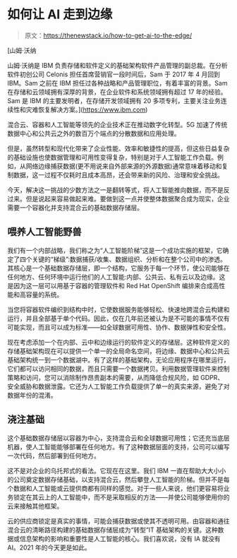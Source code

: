 # 如何让 AI 走到边缘

> 原文：<https://thenewstack.io/how-to-get-ai-to-the-edge/>

[](https://www.ibm.com)

 [山姆·沃纳

山姆·沃纳是 IBM 负责存储和软件定义的基础架构软件产品管理的副总裁。在分析软件初创公司 Celonis 担任首席营销官一段时间后，Sam 于 2017 年 4 月回到 IBM。Sam 之前在 IBM 担任过各种战略和产品管理职位，有着丰富的背景。Sam 在存储和云领域拥有深厚的背景，在企业软件和系统领域拥有超过 17 年的经验。Sam 是 IBM 的主要发明者，在存储开发领域拥有 20 多项专利，主要关注业务连续性和灾难恢复解决方案。](https://www.ibm.com) [](https://www.ibm.com)

混合云、容器和人工智能等领先的企业技术正在推动数字化转型。5G 加速了传统数据中心和公共云之外的数百万个端点的分散数据和应用处理。

但是，虽然转型和现代化带来了企业性能、效率和敏捷性的提高，但这些日益复杂的基础设施也使数据管理和可用性变得复杂，特别是对于人工智能工作负载。例如，从网络边缘捕获数据(更不用说来自外部来源的外源数据)通常意味着移动和复制数据，这一过程不仅耗时且成本高昂，还会带来新的风险、治理和安全挑战。

今天，解决这一挑战的少数方法之一是翻转等式，将人工智能推向数据，而不是反过来。但是说起来容易做起来难。要做到这一点并使整体数据聚合成为现实，企业需要一个容器化并支持混合云的基础数据存储层。

## 喂养人工智能野兽

我们有一个内部战略，我们称之为“人工智能阶梯”这是一个成功实施的框架，它确定了四个关键的“梯级”:数据捕获/收集、数据组织、分析和在整个公司中的渗透。其核心是一个基础数据存储层，即一个结构，它服务于每一个环节，使公司能够在任何地方、任何环境中运行他们的人工智能:内部、公共云、私有云以及边缘。这是因为这一层可以用基于容器的管理软件和 Red Hat OpenShift 编排来合成高性能和高容量的系统。

当您将容器软件编织到结构中时，它使数据服务能够轻松、快速地跨混合云构建和运行，并且全部基于单个代码。因此，仅在几年前还被认为是不可能的事情不仅有可能实现，而且可以成为标准——如全球数据可用性、协作、数据弹性和安全性。

现在考虑添加一个在内部、云中和边缘运行的软件定义的存储层。这种软件定义的存储基础架构现在可以提供一个单一的全局命名空间，将边缘、数据中心和公共云基础架构统一到一个数据湖中。有了这样的基础架构，无论应用程序在哪里运行，它们都可以访问相同的数据，而且只需要一个数据拷贝。利用数据管理软件来控制策略和访问，您可以消除制作昂贵副本的需要，从而降低合规风险，如 GDPR、安全威胁和数据泄露。它还为人工智能工作负载提供了单一的真实来源，避免了对数据年份的混淆。

## 浇注基础

这个基础数据存储层以容器为中心，支持混合云和全球数据可用性；它还充当底层机器，使人工智能能够部署在任何地方。有了这种数据层面的支持，公司可以编写一次代码，然后部署到任何地方。

这不是对企业的乌托邦式的看法。它现在在这里。我们 IBM 一直在帮助大大小小的公司奠定数据存储基础，以支持混合云，然后攀登人工智能的阶梯。但并不是每个数据和人工智能或云提供商都有同样的感觉。对于一些人来说，他们更容易将业务锁定在其云上的人工智能中，而不是采取相反的方法——并使公司能够使用你的云来接触其他框架。

云的供应商锁定是真实的事情，可能会捕获数据或使其不透明可用。由容器和通往混合云的清晰路径构建的基础数据存储层成为“转型”IT 基础架构的关键。这种数据或信息架构的影响和重要性是人工智能的核心。我们喜欢说，没有 IA 就没有 AI。2021 年的今天更是如此。

<svg xmlns:xlink="http://www.w3.org/1999/xlink" viewBox="0 0 68 31" version="1.1"><title>Group</title> <desc>Created with Sketch.</desc></svg>